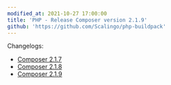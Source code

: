 ```yaml
---
modified_at: 2021-10-27 17:00:00
title: 'PHP - Release Composer version 2.1.9'
github: 'https://github.com/Scalingo/php-buildpack'
---
```


Changelogs:

* [Composer 2.1.7](https://github.com/composer/composer/releases/tag/2.1.7)
* [Composer 2.1.8](https://github.com/composer/composer/releases/tag/2.1.8)
* [Composer 2.1.9](https://github.com/composer/composer/releases/tag/2.1.9)
